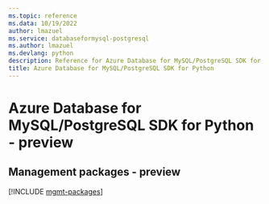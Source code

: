 ```yaml
---
ms.topic: reference
ms.data: 10/19/2022
author: lmazuel
ms.service: databaseformysql-postgresql
ms.author: lmazuel
ms.devlang: python
description: Reference for Azure Database for MySQL/PostgreSQL SDK for Python
title: Azure Database for MySQL/PostgreSQL SDK for Python
---
```

# Azure Database for MySQL/PostgreSQL SDK for Python - preview

## Management packages - preview
[!INCLUDE [mgmt-packages](database-for-mysql-postgresql-mgmt-index.md)]